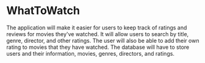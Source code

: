 # WhatToWatch
The application will make it easier for users to keep track of ratings and reviews for movies they've watched. It will allow users to search by title, genre, director, and other ratings. The user will also be able to add their own rating to movies that they have watched. The database will have to store users and their information, movies, genres, directors, and ratings.
